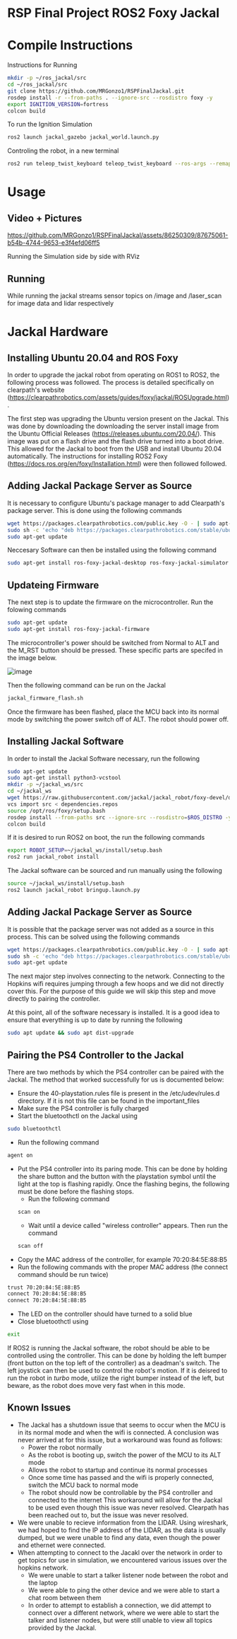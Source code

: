 # RSP Final Project ROS2 Foxy Jackal

# Compile Instructions

Instructions for Running

```bash
mkdir -p ~/ros_jackal/src
cd ~/ros_jackal/src
git clone https://github.com/MRGonzo1/RSPFinalJackal.git
rosdep install -r --from-paths . --ignore-src --rosdistro foxy -y
export IGNITION_VERSION=fortress
colcon build
```

To run the Ignition Simulation

```bash
ros2 launch jackal_gazebo jackal_world.launch.py
```
Controling the robot, in a new terminal

```bash
ros2 run teleop_twist_keyboard teleop_twist_keyboard --ros-args --remap /cmd_vel:=/diff_drive_base_controller/cmd_vel_unstamped
```

# Usage

## Video + Pictures


https://github.com/MRGonzo1/RSPFinalJackal/assets/86250309/87675061-b54b-4744-9653-e3f4efd06ff5

Running the Simulation side by side with RViz

## Running
While running the jackal streams sensor topics on /image and /laser_scan for image data and lidar respectively


# Jackal Hardware

## Installing Ubuntu 20.04 and ROS Foxy
In order to upgrade the jackal robot from operating on ROS1 to ROS2, the following process was followed. The process is detailed specifically on clearpath's website (https://clearpathrobotics.com/assets/guides/foxy/jackal/ROSUpgrade.html).

The first step was upgrading the Ubuntu version present on the Jackal. This was done by downloading the downloading the server install image from the Ubuntu Official Releases (https://releases.ubuntu.com/20.04/). This image was put on a flash drive and the flash drive turned into a boot drive. This allowed for the Jackal to boot from the USB and install Ubuntu 20.04 automatically. The instructions for installing ROS2 Foxy (https://docs.ros.org/en/foxy/Installation.html) were then followed followed. 

## Adding Jackal Package Server as Source

It is necessary to configure Ubuntu's package manager to add Clearpath's package server. This is done using the following commands

```bash 
wget https://packages.clearpathrobotics.com/public.key -O - | sudo apt-key add -
sudo sh -c 'echo "deb https://packages.clearpathrobotics.com/stable/ubuntu $(lsb_release -cs) main" > /etc/apt/sources.list.d/clearpath-latest.list'
sudo apt-get update
```

Neccesary Software can then be installed using the following command

```bash
sudo apt-get install ros-foxy-jackal-desktop ros-foxy-jackal-simulator
```

## Updateing Firmware

The next step is to update the firmware on the microcontroller. Run the folowing commands

```bash
sudo apt-get update
sudo apt-get install ros-foxy-jackal-firmware
```

The microcontroller's power should be switched from Normal to ALT and the M_RST button should be pressed. These specific parts are specifed in the image below.

![image](Videos/image.png)

Then the following command can be run on the Jackal

``` bash
jackal_firmware_flash.sh
```

Once the firmware has been flashed, place the MCU back into its normal mode by switching the power switch off of ALT. The robot should power off. 

## Installing Jackal Software

In order to install the Jackal Software necessary, run the following

```bash
sudo apt-get update
sudo apt-get install python3-vcstool
mkdir -p ~/jackal_ws/src
cd ~/jackal_ws
wget https://raw.githubusercontent.com/jackal/jackal_robot/foxy-devel/dependencies.repos
vcs import src < dependencies.repos
source /opt/ros/foxy/setup.bash
rosdep install --from-paths src --ignore-src --rosdistro=$ROS_DISTRO -y
colcon build
```

If it is desired to run ROS2 on boot, the run the following commands

```bash
export ROBOT_SETUP=~/jackal_ws/install/setup.bash
ros2 run jackal_robot install
```

The Jackal software can be sourced and run manually using the following

```bash
source ~/jackal_ws/install/setup.bash
ros2 launch jackal_robot bringup.launch.py
```

## Adding Jackal Package Server as Source

It is possible that the package server was not added as a source in this process. This can be solved using the following commands

```bash 
wget https://packages.clearpathrobotics.com/public.key -O - | sudo apt-key add -
sudo sh -c 'echo "deb https://packages.clearpathrobotics.com/stable/ubuntu $(lsb_release -cs) main" > /etc/apt/sources.list.d/clearpath-latest.list'
sudo apt-get update
```

The next major step involves connecting to the network. Connecting to the Hopkins wifi requires jumping through a few hoops and we did not directly cover this. For the purpose of this guide we will skip this step and move directly to pairing the controller.

At this point, all of the software necessary is installed. It is a good idea to ensure that everything is up to date by running the following

```bash
sudo apt update && sudo apt dist-upgrade
```


## Pairing the PS4 Controller to the Jackal

There are two methods by which the PS4 controller can be paired with the Jackal. The method that worked successfully for us is documented below:
  - Ensure the 40-playstation.rules file is present in the /etc/udev/rules.d directory. If it is not this file can be found in the important_files
  - Make sure the PS4 controller is fully charged
  - Start the bluetoothctl on the Jackal using 
  ``` bash
  sudo bluetoothctl
  ```
  - Run the following command
  ```bash
  agent on
  ```
  - Put the PS4 controller into its paring mode. This can be done by holding the share button and the button with the playstation symbol until the light at the top is flashing rapidly. Once the flashing begins, the following must be done before the flashing stops.
    - Run the following command
    ```bash 
    scan on
    ```
    - Wait until a device called "wireless controller" appears. Then run the command
    ```bash
    scan off
    ```
  - Copy the MAC address of the controller, for example 70:20:84:5E:88:B5
  - Run the following commands with the proper MAC address (the connect command should be run twice)
  ```bash
  trust 70:20:84:5E:88:B5
  connect 70:20:84:5E:88:B5
  connect 70:20:84:5E:88:B5
  ```
  - The LED on the controller should have turned to a solid blue
  - Close bluetoothctl using
  ```bash 
  exit
  ```
  
  If ROS2 is running the Jackal software, the robot should be able to be controlled using the controller. This can be done by holding the left bumper (front button on the top left of the controller) as a deadman's switch. The left joystick can then be used to control the robot's motion. If it is deisred to run the robot in *turbo* mode, utilize the right bumper instead of the left, but beware, as the robot does move very fast when in this mode.
  
  ## Known Issues
  - The Jackal has a shutdown issue that seems to occur when the MCU is in its normal mode and when the wifi is connected. A conclusion was never arrived at for this issue, but a workaround was found as follows:
    - Power the robot normally
    - As the robot is booting up, switch the power of the MCU to its ALT mode
    - Allows the robot to startup and continue its normal processes
    - Once some time has passed and the wifi is properly connected, switch the MCU back to normal mode
    - The robot should now be controllable by the PS4 controller and connected to the internet
This workaround will allow for the Jackal to be used even though this issue was never resolved. Clearpath has been reached out to, but the issue was never resolved.
  - We were unable to recieve information from the LIDAR. Using wireshark, we had hoped to find the IP address of the LIDAR, as the data is usually dumped, but we were unable to find any data, even though the power and ethernet were connected.
  - When attempting to connect to the Jacakl over the network in order to get topics for use in simulation, we encountered various issues over the hopkins network. 
    - We were unable to start a talker listener node between the robot and the laptop
    - We were able to ping the other device and we were able to start a chat room between them
    - In order to attempt to establish a connection, we did attempt to connect over a different network, where we were able to start the talker and listener nodes, but were still unable to view all topics provided by the Jackal.
